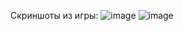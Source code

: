Скриншоты из игры:
![image](https://github.com/user-attachments/assets/20a7e784-ab31-41de-a73a-6bd33c8a6cdb)
![image](https://github.com/user-attachments/assets/9292720e-6311-471f-bab2-49100f583dba)
